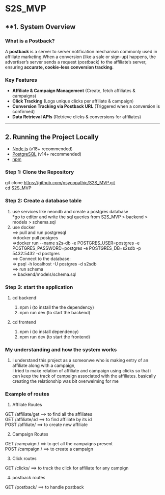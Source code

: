 # S2S_MVP

## \*\*1. System Overview

### **What is a Postback?**

A **postback** is a server to server notification mechanism commonly used in affiliate marketing.When a conversion (like a sale or sign-up) happens, the advertiser’s server sends a request (postback) to the affiliate’s server, ensuring **accurate, cookie-less conversion tracking**.

### **Key Features**

- **Affiliate & Campaign Management** (Create, fetch affiliates & campaigns)
- **Click Tracking** (Logs unique clicks per affiliate & campaign)
- **Conversion Tracking via Postback URL** (Triggered when a conversion is confirmed)
- **Data Retrieval APIs** (Retrieve clicks & conversions for affiliates)

---

## **2. Running the Project Locally**

- [Node.js](https://nodejs.org/) (v18+ recommended)<br/>
- [PostgreSQL](https://www.postgresql.org/) (v14+ recommended)<br/>
- [npm](https://www.npmjs.com/)<br/>

### **Step 1: Clone the Repository**

git clone https://github.com/psycopathic/S2S_MVP.git<br/>
cd S2S_MVP

### **Step 2: Create a database table**

1. use services like neondb and create a postgres database<br/>
*go to editor and write the sql queries from S2S_MVP > backend > models > schema.sql<br/>
2. use docker<br/>
   ==> pull and run postgresql<br/>
        =>docker pull postgres<br/>
        =>docker run --name s2s-db -e POSTGRES_USER=postgres -e POSTGRES_PASSWORD=postgres -e     POSTGRES_DB=s2sdb -p 5432:5432 -d postgres<br/>
   ==> Connect to the database:<br/>
        => psql -h localhost -U postgres -d s2sdb<br/>
   ==> run schema <br/>
        =>  backend/models/schema.sql<br/>

### **Step 3: start the application**
1. cd backend<br/>
    1. npm i (to install the the dependency)<br/>
    2. npm run dev (to start the backend)<br/>

2. cd frontend
    1. npm i (to install dependency)<br/>
    2. npm run dev (to start the frontend)<br/>


### **My understanding and how the system works**
1. I understand this project as a someonwe who is making entry of an affiliate along with a campaign,<br/>
   I tried to make relation of affiliate and campaign using clicks so that i can keep the track of campaign associated with the affiliates.
   basically creating the relationship was bit overwelming for me


### **Example of routes**
1. Affilate Routes

GET /affiliate/get ==> to find all the affiliates <br/>
GET /affiliate/:id ==> to find affiliate by its id <br/>
POST /affiliate/ ==> to create new affiliate <br/>

2. Campaign Routes 

GET /campaign / ==> to get all the campaigns present <br/>
POST /campaign / ==> to create a campaign <br/>

3. Click routes

GET /clicks/ ==> to track the click for affiliate for any campign <br/>

4. postback routes
 
GET /postback/ ==> to handle postback 


 
